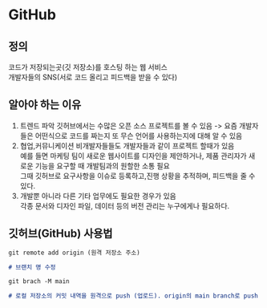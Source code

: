 # GitHub

## 정의

코드가 저장되는곳(깃 저장소)를 호스팅 하는 웹 서비스  
개발자들의 SNS(서로 코드 올리고 피드백을 받을 수 있다)

## 알아야 하는 이유

1. 트렌드 파악
   깃허브에서는 수많은 오픈 소스 프로젝트를 볼 수 있음
   -> 요즘 개발자들은 어떤식으로 코드를 짜는지 또 무슨 언어를 사용하는지에 대해 알 수 있음
2. 협업,커뮤니케이션
   비개발자들들도 개발자들과 같이 프로젝트 할때가 있음  
   예를 들면 마케팅 팀이 새로운 웹사이트를 디자인을 제안하거나, 제품 관리자가 새로운 기능을 요구할 때 개발팀과의 원할한 소통 필요  
   그때 깃허브로 요구사항을 이슈로 등록하고,진행 상황을 추적하며, 피드백을 줄 수 있다.
3. 개발뿐 아니라 다른 기타 업무에도 필요한 경우가 있음  
   각종 문서와 디자인 파일, 데이터 등의 버전 관리는 누구에게나 필요하다.

## 깃허브(GitHub) 사용법

```md
git remote add origin (원격 저장소 주소)

# 브랜치 명 수정

git brach -M main

# 로컬 저장소의 커밋 내역을 원격으로 push (업로드). origin의 main branch로 push
```
